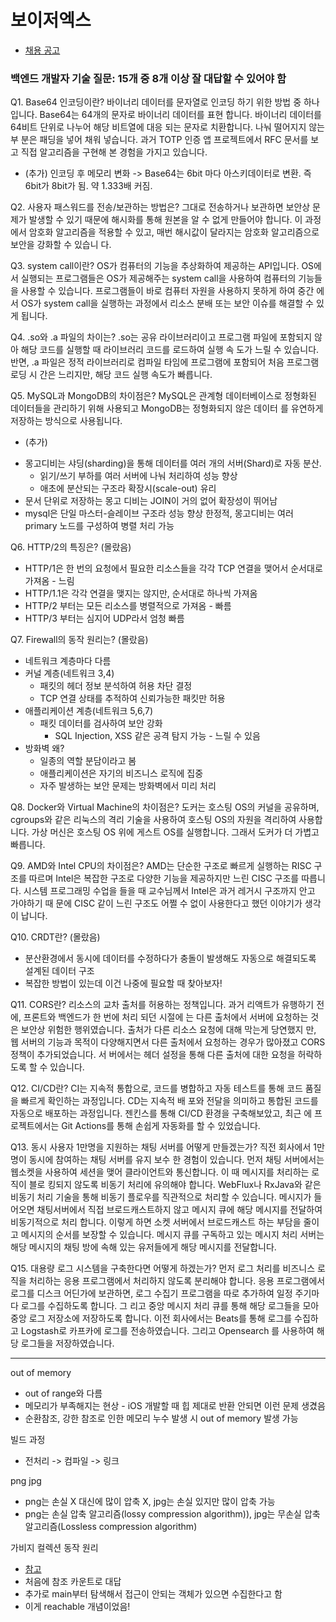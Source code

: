 # 보이저엑스

- [채용 공고](https://v6xcareer.notion.site/2f61a1b40c81495eaf564cde9efc6089)


### 백엔드 개발자 기술 질문: 15개 중 8개 이상 잘 대답할 수 있어야 함

Q1. Base64 인코딩이란?
바이너리 데이터를 문자열로 인코딩 하기 위한 방법 중 하나입니다. Base64는 64개의 문자로 바이너리 데이터를 표현
합니다. 바이너리 데이터를 64비트 단위로 나누어 해당 비트열에 대응 되는 문자로 치환합니다. 나눠 떨어지지 않는 부
분은 패딩을 넣어 채워 넣습니다. 과거 TOTP 인증 앱 프로젝트에서 RFC 문서를 보고 직접 알고리즘을 구현해 본 경험을
가지고 있습니다.

+ (추가) 인코딩 후 메모리 변화
-> Base64는 6bit 마다 아스키데이터로 변환. 즉 6bit가 8bit가 됨. 약 1.333배 커짐. 

Q2. 사용자 패스워드를 전송/보관하는 방법은?
그대로 전송하거나 보관하면 보안상 문제가 발생할 수 있기 때문에 해시화를 통해 원본을 알 수 없게 만들어야 합니다.
이 과정에서 암호화 알고리즘을 적용할 수 있고, 매번 해시값이 달라지는 암호화 알고리즘으로 보안을 강화할 수 있습니
다.

Q3. system call이란?
OS가 컴퓨터의 기능을 추상화하여 제공하는 API입니다. OS에서 실행되는 프로그램들은 OS가 제공해주는 system
call을 사용하여 컴퓨터의 기능들을 사용할 수 있습니다. 프로그램들이 바로 컴퓨터 자원을 사용하지 못하게 하여 중간
에서 OS가 system call을 실행하는 과정에서 리소스 분배 또는 보안 이슈를 해결할 수 있게 됩니다.

Q4. .so와 .a 파일의 차이는?
.so는 공유 라이브러리이고 프로그램 파일에 포함되지 않아 해당 코드를 실행할 때 라이브러리 코드를 로드하여 실행 속
도가 느릴 수 있습니다. 반면, .a 파일은 정적 라이브러리로 컴파일 타임에 프로그램에 포함되어 처음 프로그램 로딩 시
간은 느리지만, 해당 코드 실행 속도가 빠릅니다.

Q5. MySQL과 MongoDB의 차이점은?
MySQL은 관계형 데이터베이스로 정형화된 데이터들을 관리하기 위해 사용되고 MongoDB는 정형화되지 않은 데이터
를 유연하게 저장하는 방식으로 사용됩니다.

+ (추가)
- 몽고디비는 샤딩(sharding)을 통해 데이터를 여러 개의 서버(Shard)로 자동 분산.
    - 읽기/쓰기 부하를 여러 서버에 나눠 처리하여 성능 향상
    - 애초에 분산되는 구조라 확장시(scale-out) 유리
- 문서 단위로 저장하는 몽고 디비는 JOIN이 거의 없어 확장성이 뛰어남
- mysql은 단일 마스터-슬레이브 구조라 성능 향상 한정적, 몽고디비는 여러 primary 노드를 구성하여 병렬 처리 가능

Q6. HTTP/2의 특징은? (몰랐음)
- HTTP/1은 한 번의 요청에서 필요한 리소스들을 각각 TCP 연결을 맺어서 순서대로 가져옴 - 느림
- HTTP/1.1은 각각 연결을 맺지는 않지만, 순서대로 하나씩 가져옴
- HTTP/2 부터는 모든 리소스를 병렬적으로 가져옴 - 빠름
- HTTP/3 부터는 심지어 UDP라서 엄청 빠름

Q7. Firewall의 동작 원리는? (몰랐음)
- 네트워크 계층마다 다름
- 커널 계층(네트워크 3,4)
    - 패킷의 헤더 정보 분석하여 허용 차단 결정
    - TCP 연결 상태를 추적하여 신뢰가능한 패킷만 허용
- 애플리케이션 계층(네트워크 5,6,7)
    - 패킷 데이터를 검사하여 보안 강화
        - SQL Injection, XSS 같은 공격 탐지 가능 - 느릴 수 있음
- 방화벽 왜?
    - 일종의 역할 분담이라고 봄
    - 애플리케이션은 자기의 비즈니스 로직에 집중
    - 자주 발생하는 보안 문제는 방화벽에서 미리 처리

Q8. Docker와 Virtual Machine의 차이점은?
도커는 호스팅 OS의 커널을 공유하며, cgroups와 같은 리눅스의 격리 기술을 사용하여 호스팅 OS의 자원을 격리하여
사용합니다. 가상 머신은 호스팅 OS 위에 게스트 OS를 실행합니다. 그래서 도커가 더 가볍고 빠릅니다.

Q9. AMD와 Intel CPU의 차이점은?
AMD는 단순한 구조로 빠르게 실행하는 RISC 구조를 따르며 Intel은 복잡한 구조로 다양한 기능을 제공하지만 느린
CISC 구조를 따릅니다. 시스템 프로그래밍 수업을 들을 때 교수님께서 Intel은 과거 레거시 구조까지 안고 가야하기 때
문에 CISC 같이 느린 구조도 어쩔 수 없이 사용한다고 했던 이야기가 생각이 납니다.

Q10. CRDT란? (몰랐음)
- 분산환경에서 동시에 데이터를 수정하다가 충돌이 발생해도 자동으로 해결되도록 설계된 데이터 구조
- 복잡한 방법이 있는데 이건 나중에 필요할 때 찾아보자!

Q11. CORS란?
리소스의 교차 출처를 허용하는 정책입니다. 과거 리액트가 유행하기 전에, 프론트와 백엔드가 한 번에 처리 되던 시절에
는 다른 출처에서 서버에 요청하는 것은 보안상 위험한 행위였습니다. 출처가 다른 리소스 요청에 대해 막는게 당연했지
만, 웹 서버의 기능과 목적이 다양해지면서 다른 출처에서 요청하는 경우가 많아졌고 CORS 정책이 추가되었습니다. 서
버에서는 헤더 설정을 통해 다른 출처에 대한 요청을 허락하도록 할 수 있습니다.

Q12. CI/CD란?
CI는 지속적 통합으로, 코드를 병합하고 자동 테스트를 통해 코드 품질을 빠르게 확인하는 과정입니다. CD는 지속적 배
포와 전달을 의미하고 통합된 코드를 자동으로 배포하는 과정입니다. 젠킨스를 통해 CI/CD 환경을 구축해보았고, 최근
에 프로젝트에서는 Git Actions를 통해 손쉽게 자동화를 할 수 있었습니다.

Q13. 동시 사용자 1만명을 지원하는 채팅 서버를 어떻게 만들겠는가?
직전 회사에서 1만명이 동시에 참여하는 채팅 서버를 유지 보수 한 경험이 있습니다.
먼저 채팅 서버에서는 웹소켓을 사용하여 세션을 맺어 클라이언트와 통신합니다. 이 때 메시지를 처리하는 로직이 블로
킹되지 않도록 비동기 처리에 유의해야 합니다. WebFlux나 RxJava와 같은 비동기 처리 기술을 통해 비동기 플로우를
직관적으로 처리할 수 있습니다.
메시지가 들어오면 채팅서버에서 직접 브로드캐스트하지 않고 메시지 큐에 해당 메시지를 전달하여 비동기적으로 처리
합니다. 이렇게 하면 소켓 서버에서 브로드캐스트 하는 부담을 줄이고 메시지의 순서를 보장할 수 있습니다. 메시지 큐를
구독하고 있는 메시지 처리 서버는 해당 메시지의 채팅 방에 속해 있는 유저들에게 해당 메시지를 전달합니다.

Q15. 대용량 로그 시스템을 구축한다면 어떻게 하겠는가?
먼저 로그 처리를 비즈니스 로직을 처리하는 응용 프로그램에서 처리하지 않도록 분리해야 합니다. 응용 프로그램에서
로그를 디스크 어딘가에 보관하면, 로그 수집기 프로그램을 따로 추가하여 일정 주기마다 로그를 수집하도록 합니다. 그
리고 중앙 메시지 처리 큐를 통해 해당 로그들을 모아 중앙 로그 저장소에 저장하도록 합니다.
이전 회사에서는 Beats를 통해 로그를 수집하고 Logstash로 카프카에 로그를 전송하였습니다. 그리고 Opensearch
를 사용하여 해당 로그들을 저장하였습니다.

---

out of memory
- out of range와 다름
- 메모리가 부족해지는 현상 - iOS 개발할 때 힙 제대로 반환 안되면 이런 문제 생겼음
- 순환참조, 강한 참조로 인한 메모리 누수 발생 시 out of memory 발생 가능

빌드 과정
- 전처리 -> 컴파일 -> 링크

png jpg
- png는 손실 X 대신에 많이 압축 X, jpg는 손실 있지만 많이 압축 가능
- png는 손실 압축 알고리즘(lossy compression algorithm)), jpg는 무손실 압축 알고리즘(Lossless compression algorithm)

가비지 컬렉션 동작 원리
- [참고](https://inpa.tistory.com/entry/JAVA-%E2%98%95-%EA%B0%80%EB%B9%84%EC%A7%80-%EC%BB%AC%EB%A0%89%EC%85%98GC-%EB%8F%99%EC%9E%91-%EC%9B%90%EB%A6%AC-%EC%95%8C%EA%B3%A0%EB%A6%AC%EC%A6%98-%F0%9F%92%AF-%EC%B4%9D%EC%A0%95%EB%A6%AC)
- 처음에 참조 카운트로 대답
- 추가로 main부터 탐색해서 접근이 안되는 객체가 있으면 수집한다고 함
- 이게 reachable 개념이었음!